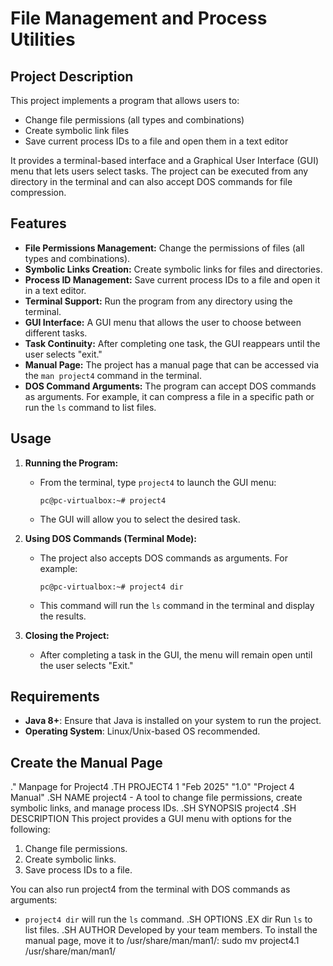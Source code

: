 #  File Management and Process Utilities

## Project Description

This project implements a program that allows users to:
- Change file permissions (all types and combinations)
- Create symbolic link files
- Save current process IDs to a file and open them in a text editor

It provides a terminal-based interface and a Graphical User Interface (GUI) menu that lets users select tasks. The project can be executed from any directory in the terminal and can also accept DOS commands for file compression.

## Features

- **File Permissions Management:** Change the permissions of files (all types and combinations).
- **Symbolic Links Creation:** Create symbolic links for files and directories.
- **Process ID Management:** Save current process IDs to a file and open it in a text editor.
- **Terminal Support:** Run the program from any directory using the terminal.
- **GUI Interface:** A GUI menu that allows the user to choose between different tasks.
- **Task Continuity:** After completing one task, the GUI reappears until the user selects "exit."
- **Manual Page:** The project has a manual page that can be accessed via the `man project4` command in the terminal.
- **DOS Command Arguments:** The program can accept DOS commands as arguments. For example, it can compress a file in a specific path or run the `ls` command to list files.

## Usage

1. **Running the Program:**
   - From the terminal, type `project4` to launch the GUI menu:
     ```
     pc@pc-virtualbox:~# project4
     ```
   - The GUI will allow you to select the desired task.

2. **Using DOS Commands (Terminal Mode):**
   - The project also accepts DOS commands as arguments. For example:
     ```
     pc@pc-virtualbox:~# project4 dir
     ```
   - This command will run the `ls` command in the terminal and display the results.

3. **Closing the Project:**
   - After completing a task in the GUI, the menu will remain open until the user selects "Exit."

## Requirements

- **Java 8+**: Ensure that Java is installed on your system to run the project.
- **Operating System**: Linux/Unix-based OS recommended.

## Create the Manual Page
.\" Manpage for Project4
.TH PROJECT4 1 "Feb 2025" "1.0" "Project 4 Manual"
.SH NAME
project4 \- A tool to change file permissions, create symbolic links, and manage process IDs.
.SH SYNOPSIS
project4
.SH DESCRIPTION
This project provides a GUI menu with options for the following:
1. Change file permissions.
2. Create symbolic links.
3. Save process IDs to a file.

You can also run project4 from the terminal with DOS commands as arguments:
- `project4 dir` will run the `ls` command.
.SH OPTIONS
.EX
dir    Run `ls` to list files.
.SH AUTHOR
Developed by your team members.
To install the manual page, move it to /usr/share/man/man1/:
sudo mv project4.1 /usr/share/man/man1/
